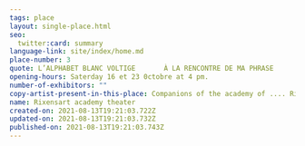 ```yaml
---
tags: place
layout: single-place.html
seo:
  twitter:card: summary
language-link: site/index/home.md
place-number: 3
quote: L’ALPHABET BLANC VOLTIGE       À LA RENCONTRE DE MA PHRASE
opening-hours: Saterday 16 et 23 0ctobre at 4 pm.
number-of-exhibitors: ""
copy-artist-present-in-this-place: Companions of the academy of .... Rixensart
name: Rixensart academy theater
created-on: 2021-08-13T19:21:03.722Z
updated-on: 2021-08-13T19:21:03.732Z
published-on: 2021-08-13T19:21:03.743Z
---
```

